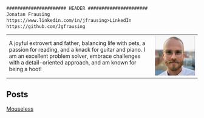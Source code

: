 ```
###################### HEADER ######################
Jonatan Frausing
https://www.linkedin.com/in/jfrausing>LinkedIn
https://github.com/Jgfrausing
```

<table>
  <tr>
    <td>A joyful extrovert and father, balancing life with pets, a passion for reading, and a knack for guitar and piano. I am an excellent problem solver, embrace challenges with a detail-oriented approach, and am known for being a hoot!</td>
     <td><img src="me.jpg" alt="me" width="500px" /></td>
  </tr>
 
</table>

## Posts

[Mouseless](mouseless/index.md)
